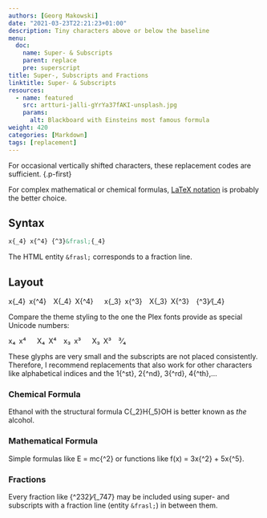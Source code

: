 ```yaml
---
authors: [Georg Makowski]
date: "2021-03-23T22:21:23+01:00"
description: Tiny characters above or below the baseline
menu:
  doc:
    name: Super- & Subscripts
    parent: replace
    pre: superscript
title: Super-, Subscripts and Fractions
linktitle: Super- & Subscripts
resources:
  - name: featured
    src: artturi-jalli-gYrYa37fAKI-unsplash.jpg
    params:
      alt: Blackboard with Einsteins most famous formula
weight: 420
categories: [Markdown]
tags: [replacement]
---
```


For occasional vertically shifted characters, these replacement codes are sufficient.
{.p-first} <!--more-->

For complex mathematical or chemical formulas, [LaTeX notation][latex] is probably the better choice.

## Syntax

```md {.left-in}
x{‍_4} x{‍^4} {‍^3}&frasl;{‍_4}
```

The HTML entity `&frasl;` corresponds to a fraction line.

## Layout

x{_4} x{^4} X{_4} X{^4}   x{_3} x{^3} X{_3} X{^3}&emsp;{^3}&frasl;{_4} 

Compare the theme styling to the one the Plex fonts provide as special Unicode numbers:

x₄ x⁴   X₄ X⁴ x₃ x³   X₃ X³&emsp;³&frasl;₄

These glyphs are very small and the subscripts are not placed consistently. Therefore, I recommend replacements that also work for other characters like alphabetical indices and the 1{^st}, 2{^nd}, 3{^rd}, 4{^th},…

### Chemical Formula

Ethanol with the structural formula C{_2}H{_5}OH is better known as _the_ alcohol.

### Mathematical Formula

Simple formulas like E = mc{^2} or functions like f(x) = 3x{^2} + 5x{^5}.

### Fractions

Every fraction like {^232}⁄{_747} may be included using super- and subscripts with a fraction line (entity `&frasl;`) in between them.

[latex]: /doc/plugin/latex

